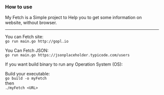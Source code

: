 ### How to use
My Fetch is a Simple project to Help you to get some information on website, without browser.

<hr>

You can Fetch site: <br />
`go run main.go http://gopl.io`

You Can Fetch JSON: <br />
`go run main.go https://jsonplaceholder.typicode.com/users`

If you want build binary to run any Operation System (OS): <br />

Build your executable: <br/>
`go build -o myFetch` <br />
then <br />
`./myFetch <URL>`
